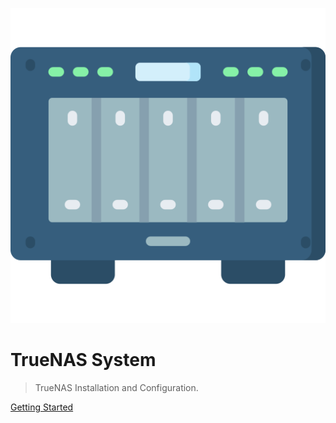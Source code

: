 ![icon](./icon.png)

# TrueNAS System

> TrueNAS Installation and Configuration.

[Getting Started](#getting-started)
